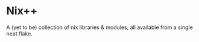 # Nix++

A (yet to be) collection of nix libraries & modules, all available from a single neat flake.
